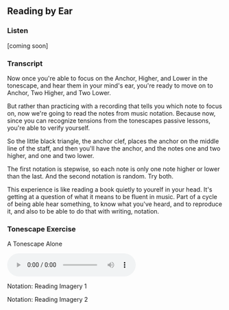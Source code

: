 ## Reading by Ear



### Listen



[coming soon]




### Transcript

Now once you're able to focus on the Anchor, Higher, and Lower in the tonescape, and hear them in your mind's ear, you're ready to move on to Anchor, Two Higher, and Two Lower.

But rather than practicing with a recording that tells you which note to focus on, now we're going to read the notes from music notation. Because now, since you can recognize tensions from the tonescapes passive lessons, you're able to verify yourself.

So the little black triangle, the anchor clef, places the anchor on the middle line of the staff, and then you'll have the anchor, and the notes one and two higher, and one and two lower.

The first notation is stepwise, so each note is only one note higher or lower than the last. And the second notation is random. Try both.

This experience is like reading a book quietly to yourelf in your head. It's getting at a question of what it means to be fluent in music. Part of a cycle of being able hear something, to know what you've heard, and to reproduce it, and also to be able to do that with writing, notation.









### Tonescape Exercise

A Tonescape Alone

<audio
    controls
    src="../media/tonescapes_0.mp3">
        <a href="../media/tonescapes_0.mp3"></a>
</audio>



Notation: Reading Imagery 1



Notation: Reading Imagery 2
